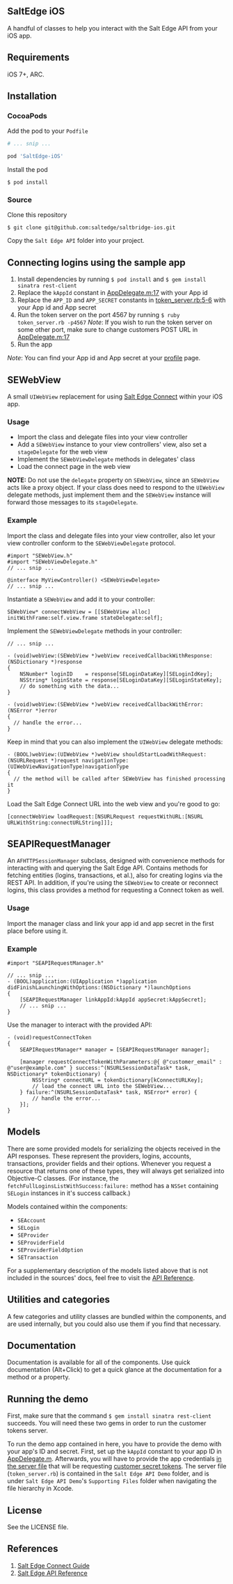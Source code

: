 ## SaltEdge iOS

A handful of classes to help you interact with the Salt Edge API from your iOS app.

## Requirements

iOS 7+, ARC.

## Installation
### CocoaPods

Add the pod to your `Podfile`

```ruby
# ... snip ...

pod 'SaltEdge-iOS'
```

Install the pod

`$ pod install`

### Source

Clone this repository

`$ git clone git@github.com:saltedge/saltbridge-ios.git`

Copy the `Salt Edge API` folder into your project.

## Connecting logins using the sample app

1. Install dependencies by running `$ pod install` and `$ gem install sinatra rest-client`
2. Replace the `kAppId` constant in [AppDelegate.m:17](https://github.com/saltedge/saltedge-ios/blob/master/Salt%20Edge%20API%20Demo/AppDelegate.m#L17) with your App id
3. Replace the `APP_ID` and `APP_SECRET` constants in [token_server.rb:5-6](https://github.com/nemesis/saltedge-ios/blob/refactor-and-updates/Salt%20Edge%20API%20Demo/token_server.rb#L5-L6) with your App id and App secret
4. Run the token server on the port 4567 by running `$ ruby token_server.rb -p4567`
*Note*: If you wish to run the token server on some other port, make sure to change customers POST URL in [AppDelegate.m:17](https://github.com/saltedge/saltedge-ios/blob/master/Salt%20Edge%20API%20Demo/AppDelegate.m#L28)
5. Run the app

*Note*: You can find your App id and App secret at your [profile](https://www.saltedge.com/clients/profile/settings) page.

## SEWebView

A small `UIWebView` replacement for using [Salt Edge Connect](https://docs.saltedge.com/guides/connect/) within your iOS app.

### Usage

* Import the class and delegate files into your view controller
* Add a `SEWebView` instance to your view controllers' view, also set a `stageDelegate` for the web view
* Implement the `SEWebViewDelegate` methods in delegates' class
* Load the connect page in the web view

**NOTE:** Do not use the `delegate` property on `SEWebView`, since an `SEWebView` acts like a proxy object. If your class does need to respond to the `UIWebView` delegate methods, just implement them and the `SEWebView` instance will forward those messages to its `stageDelegate`.

### Example

Import the class and delegate files into your view controller, also let your view controller conform to the `SEWebViewDelegate` protocol.

```objc
#import "SEWebView.h"
#import "SEWebViewDelegate.h"
// ... snip ...

@interface MyViewController() <SEWebViewDelegate>
// ... snip ...
```

Instantiate a `SEWebView` and add it to your controller:

```objc
SEWebView* connectWebView = [[SEWebView alloc] initWithFrame:self.view.frame stateDelegate:self];
```

Implement the `SEWebViewDelegate` methods in your controller:

```objc
// ... snip ...

- (void)webView:(SEWebView *)webView receivedCallbackWithResponse:(NSDictionary *)response
{
    NSNumber* loginID    = response[SELoginDataKey][SELoginIdKey];
    NSString* loginState = response[SELoginDataKey][SELoginStateKey];
    // do something with the data...
}

- (void)webView:(SEWebView *)webView receivedCallbackWithError:(NSError *)error
{
  // handle the error...
}
```

Keep in mind that you can also implement the `UIWebView` delegate methods:

```objc
- (BOOL)webView:(UIWebView *)webView shouldStartLoadWithRequest:(NSURLRequest *)request navigationType:(UIWebViewNavigationType)navigationType
{
  // the method will be called after SEWebView has finished processing it
}
```

Load the Salt Edge Connect URL into the web view and you're good to go:

```objc
[connectWebView loadRequest:[NSURLRequest requestWithURL:[NSURL URLWithString:connectURLString]]];
```

## SEAPIRequestManager

An `AFHTTPSessionManager` subclass, designed with convenience methods for interacting with and querying the Salt Edge API. Contains methods for fetching entities (logins, transactions, et al.), also for creating logins via the REST API. In addition, if you're using the `SEWebView` to create or reconnect logins, this class provides a method for requesting a Connect token as well.

### Usage

Import the manager class and link your app id and app secret in the first place before using it.

### Example

```objc
#import "SEAPIRequestManager.h"

// ... snip ...
- (BOOL)application:(UIApplication *)application didFinishLaunchingWithOptions:(NSDictionary *)launchOptions
{
    [SEAPIRequestManager linkAppId:kAppId appSecret:kAppSecret];
    // ... snip ...
}
```

Use the manager to interact with the provided API:

```objc
- (void)requestConnectToken
{
    SEAPIRequestManager* manager = [SEAPIRequestManager manager];

    [manager requestConnectTokenWithParameters:@{ @"customer_email" : @"user@example.com" } success:^(NSURLSessionDataTask* task, NSDictionary* tokenDictionary) {
        NSString* connectURL = tokenDictionary[kConnectURLKey];
        // load the connect URL into the SEWebView...
    } failure:^(NSURLSessionDataTask* task, NSError* error) {
        // handle the error...
    }];
}
```

## Models

There are some provided models for serializing the objects received in the API responses. These represent the providers, logins, accounts, transactions, provider fields and their options. Whenever you request a resource that returns one of these types, they will always get serialized into Objective-C classes. (For instance, the `fetchFullLoginsListWithSuccess:failure:` method has a `NSSet` containing `SELogin` instances in it's success callback.)

Models contained within the components:

* `SEAccount`
* `SELogin`
* `SEProvider`
* `SEProviderField`
* `SEProviderFieldOption`
* `SETransaction`

For a supplementary description of the models listed above that is not included in the sources' docs, feel free to visit the [API Reference](https://docs.saltedge.com/reference/).

## Utilities and categories

A few categories and utility classes are bundled within the components, and are used internally, but you could also use them if you find that necessary.

## Documentation

Documentation is available for all of the components. Use quick documentation (Alt+Click) to get a quick glance at the documentation for a method or a property.

## Running the demo

First, make sure that the command `$ gem install sinatra rest-client` succeeds. You will need these two gems in order to run the customer tokens server.

To run the demo app contained in here, you have to provide the demo with your app's ID and secret.
First, set up the `kAppId` constant to your app ID in [AppDelegate.m](https://github.com/saltedge/saltedge-ios/blob/master/Salt%20Edge%20API%20Demo/AppDelegate.m#L17).
Afterwards, you will have to provide the app credentials [in the server file](https://github.com/saltedge/saltedge-ios/blob/master/Salt%20Edge%20API%20Demo/token_server.rb#L5-L6) that will be requesting [customer secret tokens](https://docs.saltedge.com/guides/authentication/#app_id_and_customer_secret). The server file (`token_server.rb`) is contained in the `Salt Edge API Demo` folder, and is under `Salt Edge API Demo`'s `Supporting Files` folder when navigating the file hierarchy in Xcode.

## License

See the LICENSE file.

## References

1. [Salt Edge Connect Guide](https://docs.saltedge.com/guides/connect/)
2. [Salt Edge API Reference](https://docs.saltedge.com/reference/)
